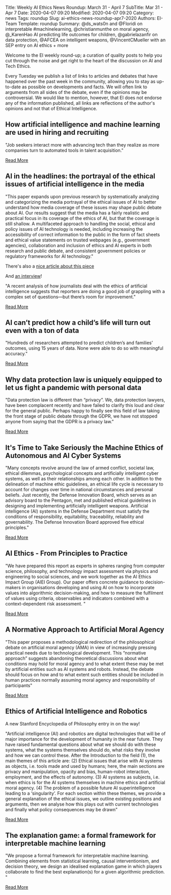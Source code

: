 Title: Weekly AI Ethics News Roundup: March 31 - April 7
SubTitle: Mar 31 - Apr 7
Date: 2020-04-07 09:20
Modified: 2020-04-07 09:20
Category: news
Tags: roundup
Slug: ai-ethics-news-roundup-apr7-2020
Authors: EI-Team
Template: roundup
Summary: @ds_wats0n and @Floridi on interpretable #machinelearning, @christianmunthe on moral agency, @_KarenHao AI predicting life outcomes for children, @gabrielazanfir on data protection, @AFCEA on intelligent weapons, @VincentCMueller with an SEP entry on AI ethics + more


Welcome to the EI weekly round-up; a curation of quality posts to help you cut through the noise and get right to the heart of the discussion on AI and Tech Ethics.

Every Tuesday we publish a list of links to articles and debates that have happened over the past week in the community, allowing you to stay as up-to-date as possible on developments and facts. We will often link to arguments from all sides of the debate, even if the opinions may be controversial. We would like to mention, however, that EI does not endorse any of the information published, all links are reflections of the author's opinions and not that of Ethical Intelligence.


## How artificial intelligence and machine learning are used in hiring and recruiting

"Job seekers interact more with advancing tech than they realize as more companies turn to automated tools in talent acquisition."

<a class="readmore" href="https://www.zdnet.com/article/how-artificial-intelligence-and-machine-learning-are-used-in-hiring-and-recruiting/">Read More</a>



## AI in the headlines: the portrayal of the ethical issues of artificial intelligence in the media


"This paper expands upon previous research by systematically analyzing and categorizing the media portrayal of the ethical issues of AI to better understand how media coverage of these issues may shape public debate about AI. Our results suggest that the media has a fairly realistic and practical focus in its coverage of the ethics of AI, but that the coverage is still shallow. A multifaceted approach to handling the social, ethical and policy issues of AI technology is needed, including increasing the accessibility of correct information to the public in the form of fact sheets and ethical value statements on trusted webpages (e.g., government agencies), collaboration and inclusion of ethics and AI experts in both research and public debate, and consistent government policies or regulatory frameworks for AI technology."

There's also a [nice article about this piece](https://news.ncsu.edu/2020/04/how-we-write-about-ai-ethics/)

And [an interview](https://www.futurity.org/artificial-intelligence-news-coverage-ethics-2326172/)!

"A recent analysis of how journalists deal with the ethics of artificial intelligence suggests that reporters are doing a good job of grappling with a complex set of questions—but there’s room for improvement."


<a class="readmore" href="https://link.springer.com/article/10.1007/s00146-020-00965-5">Read More</a>



## AI can’t predict how a child’s life will turn out even with a ton of data


"Hundreds of researchers attempted to predict children’s and families’ outcomes, using 15 years of data. None were able to do so with meaningful accuracy."

<a class="readmore" href="https://www.technologyreview.com/s/615434/ai-machine-learning-social-outcome-prediction-study/?utm_medium=tr_social&utm_campaign=site_visitor.unpaid.engagement&utm_source=Twitter#Echobox=1586185183">Read More</a>


## Why data protection law is uniquely equipped to let us fight a pandemic with personal data

"Data protection law is different than “privacy”. We, data protection lawyers, have been complacent recently and have failed to clarify this loud and clear for the general public. Perhaps happy to finally see this field of law taking the front stage of public debate through the GDPR, we have not stopped anyone from saying that the GDPR is a privacy law." 

<a class="readmore" href="https://pdpecho.com/2020/04/06/why-data-protection-law-is-uniquely-equipped-to-let-us-fight-a-pandemic-with-personal-data/">Read More</a>

## It's Time to Take Seriously the Machine Ethics of Autonomous and AI Cyber Systems 

"Many concepts revolve around the law of armed conflict, societal law, ethical dilemmas, psychological concepts and artificially intelligent cyber systems, as well as their relationships among each other. In addition to the delineation of machine ethic guidelines, an ethical life cycle is necessary to account for changes over time in national circumstances and personal beliefs. Just recently, the Defense Innovation Board, which serves as an advisory board to the Pentagon, met and published ethical guidelines in designing and implementing artificially intelligent weapons. Artificial intelligence (AI) systems in the Defense Department must satisfy the conditions of responsibility, equitability, traceability, reliability and governability. The Defense Innovation Board approved five ethical principles."

<a class="readmore" href="https://www.afcea.org/content/its-time-take-seriously-machine-ethics-autonomous-and-ai-cyber-systems">Read More</a>


## AI Ethics - From Principles to Practice

"We have prepared this report as experts in spheres ranging from computer science, philosophy, and technology impact assessment via physics and engineering to social sciences, and we work together as the AI Ethics Impact Group (AIEI Group). Our paper offers concrete guidance to decision-makers in organisations developing and using AI on how to incorporate values into algorithmic decision-making, and how to measure the fulfilment of values using criteria, observables and indicators combined with a context-dependent risk assessment. "

<a class="readmore" href="https://www.ai-ethics-impact.org/resource/blob/1961130/c6db9894ee73aefa489d6249f5ee2b9f/aieig---report---download-hb-data.pdf">Read More</a>

## A Normative Approach to Artificial Moral Agency


"This paper proposes a methodological redirection of the philosophical debate on artificial moral agency (AMA) in view of increasingly pressing practical needs due to technological development. This “normative approach” suggests abandoning theoretical discussions about what conditions may hold for moral agency and to what extent these may be met by artificial entities such as AI systems and robots. Instead, the debate should focus on how and to what extent such entities should be included in human practices normally assuming moral agency and responsibility of participants"

<a class="readmore" href="https://www.researchgate.net/publication/311196481_A_Normative_Approach_to_Artificial_Moral_Agency">Read More</a>


## Ethics of Artificial Intelligence and Robotics

A new Stanford Encyclopedia of Philosophy entry in on the way!

"Artificial intelligence (AI) and robotics are digital technologies that will be of major importance for the development of humanity in the near future. They have raised fundamental questions about what we should do with these systems, what the systems themselves should do, what risks they involve and how we can control these. After the Introduction to the field (1), the main themes of this article are: (2) Ethical issues that arise with AI systems as objects, i.e. tools made and used by humans; here, the main sections are privacy and manipulation, opacity and bias, human-robot interaction, employment, and the effects of autonomy. (3) AI systems as subjects, i.e. when ethics is for the AI systems themselves in machine ethics and artificial moral agency. (4) The problem of a possible future AI superintelligence leading to a ‘singularity’. For each section within these themes, we provide a general explanation of the ethical issues, we outline existing positions and arguments, then we analyse how this plays out with current technologies and finally what policy consequences may be drawn"

<a class="readmore" href="https://philarchive.org/archive/MLLEOA-4">Read More</a>



## The explanation game: a formal framework for interpretable machine learning

"We propose a formal framework for interpretable machine learning. Combining elements from statistical learning, causal interventionism, and decision theory, we design an idealised explanation game in which players collaborate to find the best explanation(s) for a given algorithmic prediction. "

<a class="readmore" href="https://link.springer.com/article/10.1007/s11229-020-02629-9?wt_mc=Internal.Event.1.SEM.ArticleAuthorOnlineFirst&utm_source=ArticleAuthorOnlineFirst&utm_medium=email&utm_content=AA_en_06082018&ArticleAuthorOnlineFirst_20200404">Read More</a>

